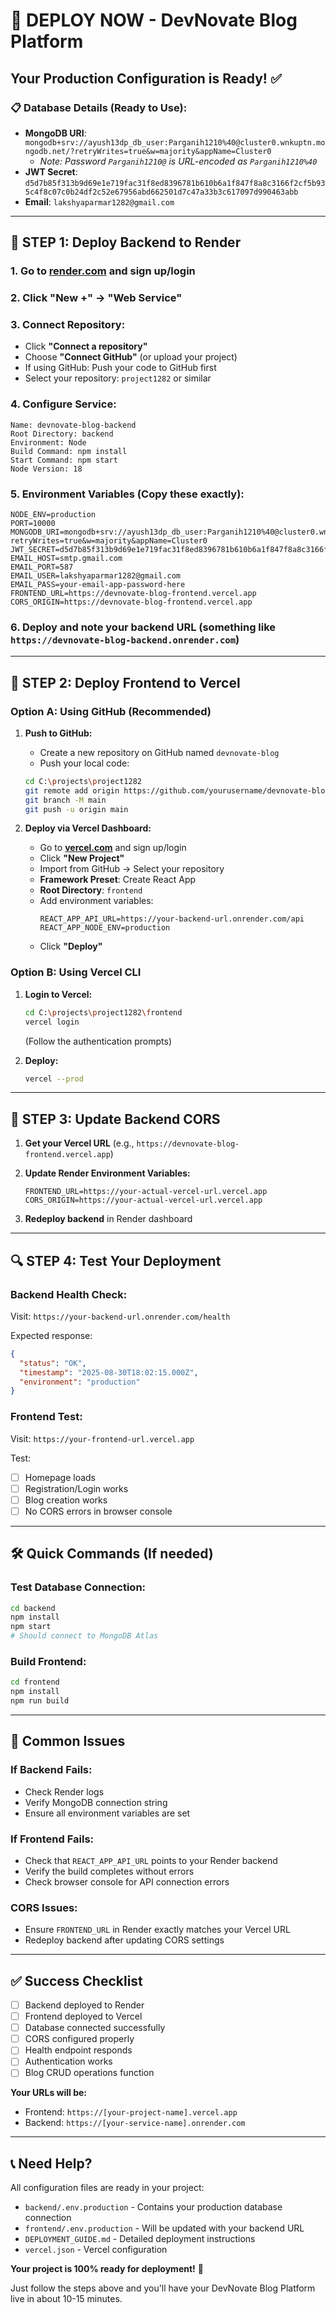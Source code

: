# 🚀 DEPLOY NOW - DevNovate Blog Platform

## Your Production Configuration is Ready! ✅

### 📋 **Database Details (Ready to Use):**
- **MongoDB URI**: `mongodb+srv://ayush13dp_db_user:Parganih1210%40@cluster0.wnkuptn.mongodb.net/?retryWrites=true&w=majority&appName=Cluster0`
  - *Note: Password `Parganih1210@` is URL-encoded as `Parganih1210%40`*
- **JWT Secret**: `d5d7b85f313b9d69e1e719fac31f8ed8396781b610b6a1f847f8a8c3166f2cf5b935c4f8c07c0b24df2c52e67956abd662501d7c47a33b3c617097d990463abb`
- **Email**: `lakshyaparmar1282@gmail.com`

---

## 🎯 **STEP 1: Deploy Backend to Render**

### 1. Go to **[render.com](https://render.com)** and sign up/login

### 2. Click **"New +" → "Web Service"**

### 3. **Connect Repository:**
   - Click **"Connect a repository"**
   - Choose **"Connect GitHub"** (or upload your project)
   - If using GitHub: Push your code to GitHub first
   - Select your repository: `project1282` or similar

### 4. **Configure Service:**
   ```
   Name: devnovate-blog-backend
   Root Directory: backend
   Environment: Node
   Build Command: npm install
   Start Command: npm start
   Node Version: 18
   ```

### 5. **Environment Variables (Copy these exactly):**
   ```
   NODE_ENV=production
   PORT=10000
   MONGODB_URI=mongodb+srv://ayush13dp_db_user:Parganih1210%40@cluster0.wnkuptn.mongodb.net/?retryWrites=true&w=majority&appName=Cluster0
   JWT_SECRET=d5d7b85f313b9d69e1e719fac31f8ed8396781b610b6a1f847f8a8c3166f2cf5b935c4f8c07c0b24df2c52e67956abd662501d7c47a33b3c617097d990463abb
   EMAIL_HOST=smtp.gmail.com
   EMAIL_PORT=587
   EMAIL_USER=lakshyaparmar1282@gmail.com
   EMAIL_PASS=your-email-app-password-here
   FRONTEND_URL=https://devnovate-blog-frontend.vercel.app
   CORS_ORIGIN=https://devnovate-blog-frontend.vercel.app
   ```

### 6. **Deploy** and note your backend URL (something like `https://devnovate-blog-backend.onrender.com`)

---

## 🎯 **STEP 2: Deploy Frontend to Vercel**

### Option A: Using GitHub (Recommended)

1. **Push to GitHub:**
   - Create a new repository on GitHub named `devnovate-blog`
   - Push your local code:
   ```bash
   cd C:\projects\project1282
   git remote add origin https://github.com/yourusername/devnovate-blog.git
   git branch -M main
   git push -u origin main
   ```

2. **Deploy via Vercel Dashboard:**
   - Go to **[vercel.com](https://vercel.com)** and sign up/login
   - Click **"New Project"**
   - Import from GitHub → Select your repository
   - **Framework Preset**: Create React App
   - **Root Directory**: `frontend`
   - Add environment variables:
     ```
     REACT_APP_API_URL=https://your-backend-url.onrender.com/api
     REACT_APP_NODE_ENV=production
     ```
   - Click **"Deploy"**

### Option B: Using Vercel CLI

1. **Login to Vercel:**
   ```bash
   cd C:\projects\project1282\frontend
   vercel login
   ```
   (Follow the authentication prompts)

2. **Deploy:**
   ```bash
   vercel --prod
   ```

---

## 🎯 **STEP 3: Update Backend CORS**

1. **Get your Vercel URL** (e.g., `https://devnovate-blog-frontend.vercel.app`)

2. **Update Render Environment Variables:**
   ```
   FRONTEND_URL=https://your-actual-vercel-url.vercel.app
   CORS_ORIGIN=https://your-actual-vercel-url.vercel.app
   ```

3. **Redeploy backend** in Render dashboard

---

## 🔍 **STEP 4: Test Your Deployment**

### Backend Health Check:
Visit: `https://your-backend-url.onrender.com/health`

Expected response:
```json
{
  "status": "OK",
  "timestamp": "2025-08-30T18:02:15.000Z",
  "environment": "production"
}
```

### Frontend Test:
Visit: `https://your-frontend-url.vercel.app`

Test:
- [ ] Homepage loads
- [ ] Registration/Login works
- [ ] Blog creation works
- [ ] No CORS errors in browser console

---

## 🛠️ **Quick Commands (If needed)**

### Test Database Connection:
```bash
cd backend
npm install
npm start
# Should connect to MongoDB Atlas
```

### Build Frontend:
```bash
cd frontend
npm install
npm run build
```

---

## 🚨 **Common Issues**

### If Backend Fails:
- Check Render logs
- Verify MongoDB connection string
- Ensure all environment variables are set

### If Frontend Fails:
- Check that `REACT_APP_API_URL` points to your Render backend
- Verify the build completes without errors
- Check browser console for API connection errors

### CORS Issues:
- Ensure `FRONTEND_URL` in Render exactly matches your Vercel URL
- Redeploy backend after updating CORS settings

---

## ✅ **Success Checklist**

- [ ] Backend deployed to Render
- [ ] Frontend deployed to Vercel
- [ ] Database connected successfully
- [ ] CORS configured properly
- [ ] Health endpoint responds
- [ ] Authentication works
- [ ] Blog CRUD operations function

**Your URLs will be:**
- Frontend: `https://[your-project-name].vercel.app`
- Backend: `https://[your-service-name].onrender.com`

---

## 📞 **Need Help?**

All configuration files are ready in your project:
- `backend/.env.production` - Contains your production database connection
- `frontend/.env.production` - Will be updated with your backend URL
- `DEPLOYMENT_GUIDE.md` - Detailed deployment instructions
- `vercel.json` - Vercel configuration

**Your project is 100% ready for deployment!** 🎉

Just follow the steps above and you'll have your DevNovate Blog Platform live in about 10-15 minutes.
